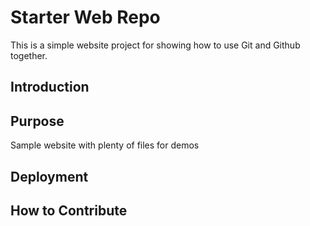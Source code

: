 # Starter Web Repo

This is a simple website project for showing how to use Git and Github together.

## Introduction 

## Purpose

Sample website with plenty of files for demos

## Deployment

## How to Contribute 
